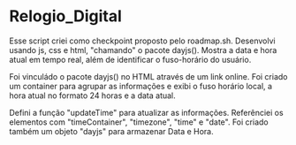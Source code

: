 # Relogio_Digital

Esse script criei como checkpoint proposto pelo roadmap.sh. Desenvolvi usando js, css e html, "chamando" o pacote dayjs(). Mostra a data e hora atual em tempo real, além de identificar o fuso-horário do usuário.

Foi vinculádo o pacote dayjs() no HTML através de um link online. Foi criado um container para agrupar as informações e exibi o fuso horário local, a hora atual no formato 24 horas e a data atual.

Defini a função "updateTime" para atualizar as informações. Referênciei os elementos com "timeContainer", "timezone", "time" e "date". Foi criado também um objeto "dayjs" para armazenar Data e Hora.
